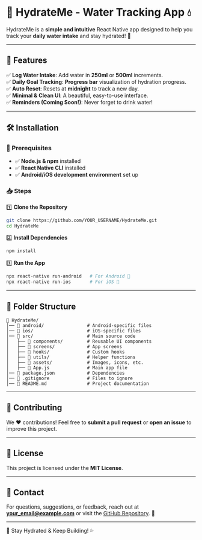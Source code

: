 # 🌊 HydrateMe - Water Tracking App 💧

HydrateMe is a **simple and intuitive** React Native app designed to help you track your **daily water intake** and stay hydrated! 🚰

---

## 🚀 Features
✅ **Log Water Intake**: Add water in **250ml** or **500ml** increments.  
✅ **Daily Goal Tracking**: **Progress bar** visualization of hydration progress.  
✅ **Auto Reset**: Resets at **midnight** to track a new day.  
✅ **Minimal & Clean UI**: A beautiful, easy-to-use interface.  
✅ **Reminders (Coming Soon!)**: Never forget to drink water!  


---

## 🛠 Installation

### 📌 Prerequisites
- ✅ **Node.js & npm** installed
- ✅ **React Native CLI** installed
- ✅ **Android/iOS development environment** set up

### 📥 Steps
1️⃣ **Clone the Repository**
   ```sh
   git clone https://github.com/YOUR_USERNAME/HydrateMe.git
   cd HydrateMe
   ```
2️⃣ **Install Dependencies**
   ```sh
   npm install
   ```
3️⃣ **Run the App**
   ```sh
   npx react-native run-android   # For Android 📱
   npx react-native run-ios       # For iOS 🍏
   ```

---

## 📂 Folder Structure
```
📁 HydrateMe/
│── 📂 android/                # Android-specific files
│── 📂 ios/                    # iOS-specific files
│── 📂 src/                    # Main source code
│   ├── 📂 components/         # Reusable UI components
│   ├── 📂 screens/            # App screens
│   ├── 📂 hooks/              # Custom hooks
│   ├── 📂 utils/              # Helper functions
│   ├── 📂 assets/             # Images, icons, etc.
│   ├── 📄 App.js              # Main app file
│── 📄 package.json            # Dependencies
│── 📄 .gitignore              # Files to ignore
│── 📄 README.md               # Project documentation
```

---

## 🤝 Contributing
We ❤️ contributions! Feel free to **submit a pull request** or **open an issue** to improve this project.

---

## 📜 License
This project is licensed under the **MIT License**.

---

## 📧 Contact
For questions, suggestions, or feedback, reach out at **your_email@example.com** or visit the [GitHub Repository](https://github.com/YOUR_USERNAME/HydrateMe). 🌟

---

🚀 Stay Hydrated & Keep Building! 💦
